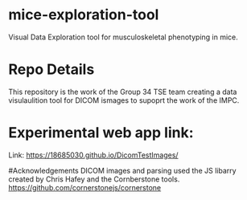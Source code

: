 # mice-exploration-tool
Visual Data Exploration tool for musculoskeletal phenotyping in mice.

# Repo Details
This repository is the work of the Group 34 TSE team creating a data visulaulition tool for DICOM ismages to supoprt the work of the IMPC. 

# Experimental web app link:
Link: https://18685030.github.io/DicomTestImages/

#Acknowledgements
DICOM images and parsing used the JS libarry created by Chris Hafey and the Cornberstone tools.
https://github.com/cornerstonejs/cornerstone


